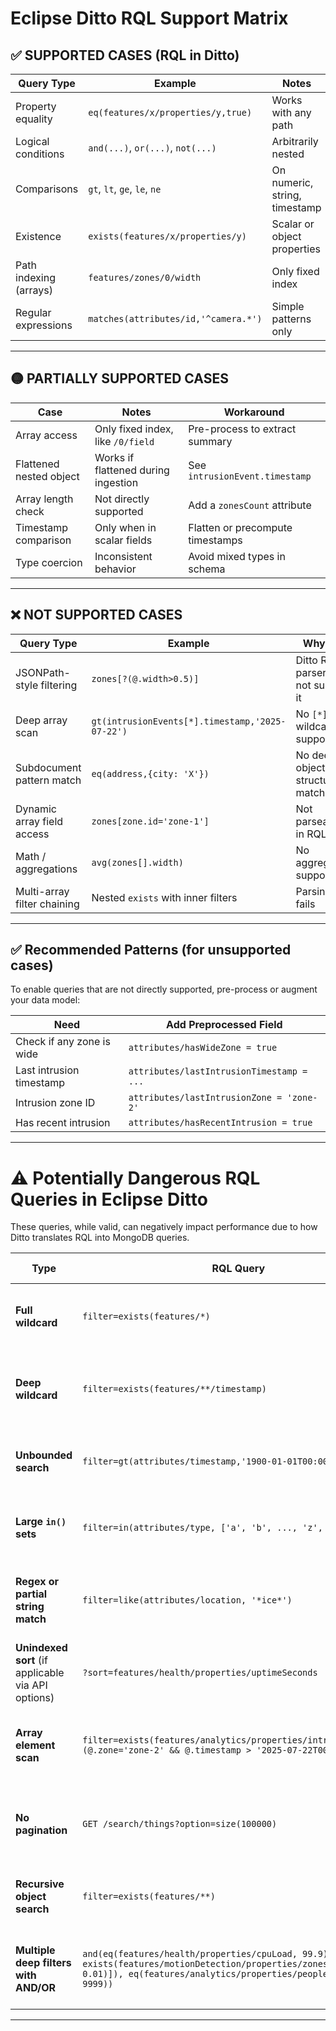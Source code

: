 # Eclipse Ditto RQL Support Matrix

## ✅ SUPPORTED CASES (RQL in Ditto)

| Query Type             | Example                                  | Notes                         |
|------------------------|------------------------------------------|-------------------------------|
| Property equality      | `eq(features/x/properties/y,true)`       | Works with any path           |
| Logical conditions     | `and(...)`, `or(...)`, `not(...)`        | Arbitrarily nested            |
| Comparisons            | `gt`, `lt`, `ge`, `le`, `ne`             | On numeric, string, timestamp |
| Existence              | `exists(features/x/properties/y)`        | Scalar or object properties   |
| Path indexing (arrays) | `features/zones/0/width`                 | Only fixed index              |
| Regular expressions    | `matches(attributes/id,'^camera.*')`     | Simple patterns only          |

---

## 🟡 PARTIALLY SUPPORTED CASES

| Case                      | Notes                                     | Workaround                        |
|---------------------------|-------------------------------------------|-----------------------------------|
| Array access              | Only fixed index, like `/0/field`         | Pre-process to extract summary    |
| Flattened nested object   | Works if flattened during ingestion       | See `intrusionEvent.timestamp`    |
| Array length check        | Not directly supported                    | Add a `zonesCount` attribute      |
| Timestamp comparison      | Only when in scalar fields                | Flatten or precompute timestamps  |
| Type coercion             | Inconsistent behavior                     | Avoid mixed types in schema       |

---

## ❌ NOT SUPPORTED CASES

| Query Type                 | Example                                          | Why Not                                  |
|----------------------------|--------------------------------------------------|------------------------------------------|
| JSONPath-style filtering   | `zones[?(@.width>0.5)]`                          | Ditto RQL parser does not support it     |
| Deep array scan            | `gt(intrusionEvents[*].timestamp,'2025-07-22')`  | No `[*]` wildcard support                |
| Subdocument pattern match  | `eq(address,{city: 'X'})`                        | No deep object structure match           |
| Dynamic array field access | `zones[zone.id='zone-1']`                        | Not parseable in RQL                     |
| Math / aggregations        | `avg(zones[].width)`                             | No aggregation support                   |
| Multi-array filter chaining| Nested `exists` with inner filters               | Parsing fails                            |

---

## ✅ Recommended Patterns (for unsupported cases)

To enable queries that are not directly supported, pre-process or augment your data model:

| Need                      | Add Preprocessed Field                    |
|---------------------------|-------------------------------------------|
| Check if any zone is wide | `attributes/hasWideZone = true`           |
| Last intrusion timestamp  | `attributes/lastIntrusionTimestamp = ...` |
| Intrusion zone ID         | `attributes/lastIntrusionZone = 'zone-2'` |
| Has recent intrusion      | `attributes/hasRecentIntrusion = true`    |

---

# ⚠️ Potentially Dangerous RQL Queries in Eclipse Ditto

These queries, while valid, can negatively impact performance due to how Ditto translates RQL into MongoDB queries.

| Type | RQL Query | Why It's Dangerous |
|------|-----------|---------------------|
| **Full wildcard** | `filter=exists(features/*)` | Scans all feature documents; wildcard is expensive. |
| **Deep wildcard** | `filter=exists(features/**/timestamp)` | Recursively searches timestamp in all nested objects. High CPU/memory. |
| **Unbounded search** | `filter=gt(attributes/timestamp,'1900-01-01T00:00:00Z')` | Forces full collection scan if no index on timestamp. |
| **Large `in()` sets** | `filter=in(attributes/type, ['a', 'b', ..., 'z', ..., 'zz'])` | Long `$in` clauses degrade query planner performance. |
| **Regex or partial string match** | `filter=like(attributes/location, '*ice*')` | No index support for wildcard-start regex. Slows DB heavily. |
| **Unindexed sort** (if applicable via API options) | `?sort=features/health/properties/uptimeSeconds` | Mongo will resort to memory sort if field isn’t indexed. |
| **Array element scan** | `filter=exists(features/analytics/properties/intrusionEvents[?(@.zone='zone-2' && @.timestamp > '2025-07-22T00:00:00Z')])` | Nested array traversal with logical conditions can be expensive. |
| **No pagination** | `GET /search/things?option=size(100000)` | Loads huge datasets in one call; can OOM MongoDB or Ditto. |
| **Recursive object search** | `filter=exists(features/**)` | Recursive filter through all objects, bad on large models. |
| **Multiple deep filters with AND/OR** | `and(eq(features/health/properties/cpuLoad, 99.9), exists(features/motionDetection/properties/zones[?(@.width > 0.01)]), eq(features/analytics/properties/peopleCount/today, 9999))` | Complex filter trees result in expensive aggregation pipelines. |

---